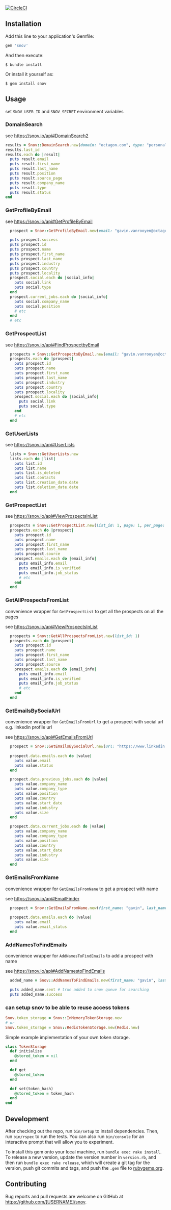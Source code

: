 [![CircleCI](https://circleci.com/gh/NEXL-LTS/snov-ruby.svg?style=svg)](https://circleci.com/gh/NEXL-LTS/snov-ruby)

## Installation

Add this line to your application's Gemfile:

```ruby
gem 'snov'
```

And then execute:

    $ bundle install

Or install it yourself as:

    $ gem install snov

## Usage

set `SNOV_USER_ID` and `SNOV_SECRET` environment variables

### DomainSearch

see https://snov.io/api#DomainSearch2

```ruby
results = Snov::DomainSearch.new(domain: "octagon.com", type: "personal", limit: 10)
results.last_id
results.each do |result|
  puts result.email
  puts result.first_name
  puts result.last_name
  puts result.position
  puts result.source_page
  puts result.company_name
  puts result.type
  puts result.status
end
```

### GetProfileByEmail

see https://snov.io/api#GetProfileByEmail

```ruby
  prospect = Snov::GetProfileByEmail.new(email: "gavin.vanrooyen@octagon.com")

  puts prospect.success
  puts prospect.id
  puts prospect.name
  puts prospect.first_name
  puts prospect.last_name
  puts prospect.industry
  puts prospect.country
  puts prospect.locality
  prospect.social.each do |social_info|
    puts social.link
    puts social.type
  end
  prospect.current_jobs.each do |social_info|
    puts social.company_name
    puts social.position
    # etc
  end
  # etc
```

### GetProspectList

see https://snov.io/api#FindProspectbyEmail

```ruby
  prospects = Snov::GetProspectsByEmail.new(email: "gavin.vanrooyen@octagon.com")
  prospects.each do |prospect|
    puts prospect.id
    puts prospect.name
    puts prospect.first_name
    puts prospect.last_name
    puts prospect.industry
    puts prospect.country
    puts prospect.locality
    prospect.social.each do |social_info|
      puts social.link
      puts social.type
    end
    # etc
  end
```

### GetUserLists

see https://snov.io/api#UserLists 

```ruby
  lists = Snov::GetUserLists.new
  lists.each do |list|
    puts list.id
    puts list.name
    puts list.is_deleted
    puts list.contacts
    puts list.creation_date.date
    puts list.deletion_date.date
  end
```

### GetProspectList

see https://snov.io/api#ViewProspectsInList

```ruby
  prospects = Snov::GetProspectList.new(list_id: 1, page: 1, per_page: 100)
  prospects.each do |prospect|
    puts prospect.id
    puts prospect.name
    puts prospect.first_name
    puts prospect.last_name
    puts prospect.source
    prospect.emails.each do |email_info|
      puts email_info.email
      puts email_info.is_verified
      puts email_info.job_status
      # etc
    end
  end
```

### GetAllProspectsFromList

convenience wrapper for `GetProspectList` to get all the prospects on all the pages

see https://snov.io/api#ViewProspectsInList

```ruby
  prospects = Snov::GetAllProspectsFromList.new(list_id: 1)
  prospects.each do |prospect|
    puts prospect.id
    puts prospect.name
    puts prospect.first_name
    puts prospect.last_name
    puts prospect.source
    prospect.emails.each do |email_info|
      puts email_info.email
      puts email_info.is_verified
      puts email_info.job_status
      # etc
    end
  end
```

### GetEmailsBySocialUrl

convenience wrapper for `GetEmailsFromUrl` to get a prospect with social url e.g. linkedin profile url

see https://snov.io/api#GetEmailsFromUrl

```ruby
  prospect = Snov::GetEmailsBySocialUrl.new(url: "https://www.linkedin.com/in/john-doe-123456/").prospect
  
  prospect.data.emails.each do |value|
    puts value.email
    puts value.status
  end

  prospect.data.previous_jobs.each do |value|
    puts value.company_name
    puts value.company_type
    puts value.position
    puts value.country
    puts value.start_date
    puts value.industry
    puts value.size
  end

  prospect.data.current_jobs.each do |value|
    puts value.company_name
    puts value.company_type
    puts value.position
    puts value.country
    puts value.start_date
    puts value.industry
    puts value.size
  end
```

### GetEmailsFromName

convenience wrapper for `GetEmailsFromName` to get a prospect with name

see https://snov.io/api#EmailFinder

```ruby
  prospect = Snov::GetEmailsFromName.new(first_name: "gavin", last_name: "vanrooyen", domain: "octagon.com").prospect
  
  prospect.data.emails.each do |value|
    puts value.email
    puts value.email_status
  end
```

### AddNamesToFindEmails

convenience wrapper for `AddNamesToFindEmails` to add a prospect with name

see https://snov.io/api#AddNamestoFindEmails

```ruby
  added_name = Snov::AddNamesToFindEmails.new(first_name: "gavin", last_name: "vanrooyen", domain: "octagon.com").add

  puts added_name.sent # true added to snov queue for searching
  puts added_name.success
```

### can setup snov to be able to reuse access tokens

```ruby
Snov.token_storage = Snov::InMemoryTokenStorage.new
# or
Snov.token_storage = Snov::RedisTokenStorage.new(Redis.new)
```

Simple example implementation of your own token storage.

```ruby
class TokenStorage
  def initialize
    @stored_token = nil
  end

  def get
    @stored_token
  end

  def set(token_hash)
    @stored_token = token_hash
  end
end

```

## Development

After checking out the repo, run `bin/setup` to install dependencies. Then, run `bin/rspec` to run the tests. You can also run `bin/console` for an interactive prompt that will allow you to experiment.

To install this gem onto your local machine, run `bundle exec rake install`. To release a new version, update the version number in `version.rb`, and then run `bundle exec rake release`, which will create a git tag for the version, push git commits and tags, and push the `.gem` file to [rubygems.org](https://rubygems.org).

## Contributing

Bug reports and pull requests are welcome on GitHub at https://github.com/[USERNAME]/snov.

